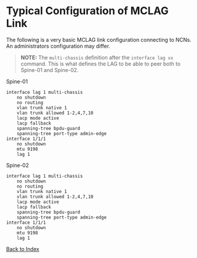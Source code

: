 # Typical Configuration of MCLAG Link

The following is a very basic MCLAG link configuration connecting to NCNs. An administrators configuration may differ. 

> **NOTE:** The `multi-chassis` definition after the `interface lag xx` command. This is what defines the LAG to be able to peer both to Spine-01 and Spine-02.

Spine-01
```
interface lag 1 multi-chassis
    no shutdown
    no routing
    vlan trunk native 1
    vlan trunk allowed 1-2,4,7,10
    lacp mode active
    lacp fallback
    spanning-tree bpdu-guard
    spanning-tree port-type admin-edge
interface 1/1/1
    no shutdown
    mtu 9198
    lag 1
```

Spine-02
```
interface lag 1 multi-chassis
    no shutdown
    no routing
    vlan trunk native 1
    vlan trunk allowed 1-2,4,7,10
    lacp mode active
    lacp fallback
    spanning-tree bpdu-guard
    spanning-tree port-type admin-edge
interface 1/1/1
    no shutdown
    mtu 9198
    lag 1
```

[Back to Index](../index.md)
